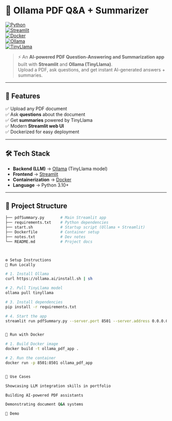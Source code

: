 # 📄 Ollama PDF Q&A + Summarizer  

[![Python](https://img.shields.io/badge/Python-3.10%2B-blue?logo=python)](https://www.python.org/)  
[![Streamlit](https://img.shields.io/badge/Framework-Streamlit-red?logo=streamlit)](https://streamlit.io/)  
[![Docker](https://img.shields.io/badge/Container-Docker-blue?logo=docker)](https://www.docker.com/)  
[![Ollama](https://img.shields.io/badge/LLM-Ollama-black?logo=ai)](https://ollama.ai/)  
[![TinyLlama](https://img.shields.io/badge/Model-TinyLlama-green)](https://huggingface.co/TinyLlama)  

> ⚡ An **AI-powered PDF Question-Answering and Summarization app** built with **Streamlit** and **Ollama (TinyLlama)**.  
> Upload a PDF, ask questions, and get instant AI-generated answers + summaries.  

---

## 🚀 Features  
✅ Upload any PDF document  
✅ Ask **questions** about the document  
✅ Get **summaries** powered by TinyLlama  
✅ Modern **Streamlit web UI**  
✅ Dockerized for easy deployment  

---

## 🛠️ Tech Stack  
- **Backend (LLM)** → [Ollama](https://ollama.ai/) (TinyLlama model)  
- **Frontend** → [Streamlit](https://streamlit.io/)  
- **Containerization** → [Docker](https://www.docker.com/)  
- **Language** → Python 3.10+  

---

## 📂 Project Structure  
```bash
├── pdfSummary.py       # Main Streamlit app
├── requirements.txt    # Python dependencies
├── start.sh            # Startup script (Ollama + Streamlit)
├── Dockerfile          # Container setup
├── notes.txt           # Dev notes
└── README.md           # Project docs



⚙️ Setup Instructions
🔹 Run Locally

# 1. Install Ollama
curl https://ollama.ai/install.sh | sh

# 2. Pull TinyLlama model
ollama pull tinyllama

# 3. Install dependencies
pip install -r requirements.txt

# 4. Start the app
streamlit run pdfSummary.py --server.port 8501 --server.address 0.0.0.0


🔹 Run with Docker

# 1. Build Docker image
docker build -t ollama_pdf_app .

# 2. Run the container
docker run -p 8501:8501 ollama_pdf_app


🎯 Use Cases

Showcasing LLM integration skills in portfolio

Building AI-powered PDF assistants

Demonstrating document Q&A systems

📸 Demo



